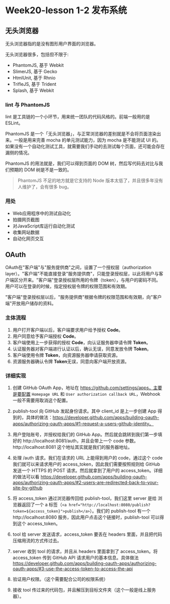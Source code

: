 # Week20-lesson 1-2	 发布系统

## 无头浏览器
无头浏览器指的是没有图形用户界面的浏览器。

无头浏览器很多，包括但不限于:
- PhantomJS, 基于 Webkit
- SlimerJS, 基于 Gecko
- HtmlUnit, 基于 Rhnio
- TrifleJS, 基于 Trident
- Splash, 基于 Webkit

### lint 与 PhantomJS

lint 是工具链的一个小环节，用来统一团队的代码风格的。前端一般用的是 ESLint。

PhantomJS 是一个「无头浏览器」，与正常浏览器的差别就是不会将页面渲染出来。一般是用来完善 mocha 的单元测试能力，因为 mocha 是不能测试 UI 的。如果没有一个自动化测试工具，就需要我们手动的去测试每个页面，还可能会存在漏侧的情况。

PhantomJS 的用法就是，我们可以得到页面的 DOM 树，然后写代码去对比与我们预期的 DOM 树是不是一致的。

> PhantomJS 不足的地方就是它支持的 Node 版本太低了，并且很多年没有人维护了，会有很多 bug。

### 用处
- Web应用程序中的测试自动化
- 拍摄网页截图
- 对JavaScript库运行自动化测试
- 收集网站数据
- 自动化网页交互

## OAuth
OAuth在"客户端"与"服务提供商"之间，设置了一个授权层（authorization layer）。"客户端"不能直接登录"服务提供商"，只能登录授权层，以此将用户与客户端区分开来。"客户端"登录授权层所用的令牌（token），与用户的密码不同。用户可以在登录的时候，指定授权层令牌的权限范围和有效期。

"客户端"登录授权层以后，"服务提供商"根据令牌的权限范围和有效期，向"客户端"开放用户储存的资料。

### 主体流程

1. 用户打开客户端以后，客户端要求用户给予授权 **Code**。
2. 用户同意给予客户端授权 **Code**。
3. 客户端使用上一步获得的授权 **Code**，向认证服务器申请令牌 **Token**。
4. 认证服务器对客户端进行认证以后，确认无误，同意发放令牌 **Token**。
5. 客户端使用令牌 **Token**，向资源服务器申请获取资源。
6. 资源服务器确认令牌 **Token**无误，同意向客户端开放资源。

### 详细实现

1. 创建 GitHub OAuth App，地址在 https://github.com/settings/apps，主要是要配置 `Homepage URL` 和 `User authorization callback URL`，Webhook 一般不需要用取消这个配置。

2. publish-tool 向 GitHub 发起身份请求。其中 client_id 是上一步创建 App 得到的，具体的做法：https://developer.github.com/apps/building-oauth-apps/authorizing-oauth-apps/#1-request-a-users-github-identity。

3. 用户登陆账号，并授权给我们的 GitHub App。然后就会跳转到我们第一步填好的 http://localhost:8081/auth，并且会带上一个 code 参数。http://localhost:8081 这个地址其实就是我们的服务器地址。

4. 处理 /auth 请求。我们在请求的 URL 上能得到用户的 code，通过这个 code 我们就可以来请求用户的 access_token，因此我们需要按照规则给 GitHub 发送一个 HTTPS 的 POST 请求。然后就拿到了用户的 access_token。详细的做法可以看 https://developer.github.com/apps/building-oauth-apps/authorizing-oauth-apps/#2-users-are-redirected-back-to-your-site-by-github

5. 将 access_token 通过浏览器传回给 publish-tool，我们这里 server 是给 浏览器返回了一个 a 标签（`<a href="http://localhost:8080/publish?token=${access_token}">publish</a>`）。我们的 publish-tool 有一个 http://localhost:8080 服务，因此用户点击这个链接时，publish-tool 可以得到这个 access_token。

6. tool 给 server 发送请求，access_token 要丢在 headers 里面，并且把代码压缩用流的方式传过去。 

7. server 收到 tool 的请求，并且从 headers 里面拿到了 access_token。将 access_token 传到 GitHub API 请求用户的基本信息。具体做法 https://developer.github.com/apps/building-oauth-apps/authorizing-oauth-apps/#3-use-the-access-token-to-access-the-api

8. 验证用户权限。（这个需要配合公司的权限系统）

9. 接收 tool 传过来的代码包，并且解压到目标文件夹（这个一般是线上服务器）。